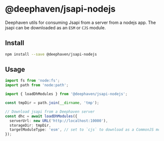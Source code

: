 # @deephaven/jsapi-nodejs

Deephaven utils for consuming Jsapi from a server from a nodejs app. The jsapi
can be downloaded as an `ESM` or `CJS` module.

## Install

```bash
npm install --save @deephaven/jsapi-nodejs
```

## Usage

```typescript
import fs from 'node:fs';
import path from 'node:path';

import { loadDhModules } from '@deephaven/jsapi-nodejs';

const tmpDir = path.join(__dirname, 'tmp');

// Download jsapi from a Deephaven server
const dhc = await loadDhModules({
  serverUrl: new URL('http://localhost:10000'),
  storageDir: tmpDir,
  targetModuleType: 'esm', // set to `cjs` to download as a CommonJS module
});
```